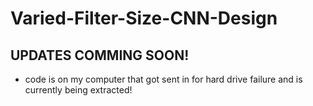 # Varied-Filter-Size-CNN-Design
## UPDATES COMMING SOON!
* code is on my computer that got sent in for hard drive failure and is currently being extracted!
